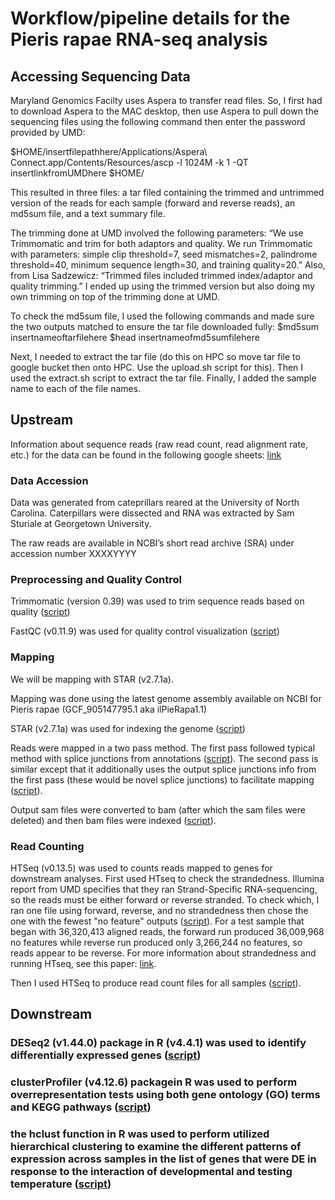 # Workflow/pipeline details for the Pieris rapae RNA-seq analysis

## Accessing Sequencing Data 
Maryland Genomics Facilty uses Aspera to transfer read files. So, I first had to download Aspera to the MAC desktop, then use Aspera to pull down the sequencing files using the following command then enter the password provided by UMD:

$HOME/insertfilepathhere/Applications/Aspera\ Connect.app/Contents/Resources/ascp -l 1024M -k 1 -QT insertlinkfromUMDhere $HOME/<filepath>

This resulted in three files: a tar filed containing the trimmed and untrimmed version of the reads for each sample (forward and reverse reads), an md5sum file, and a text summary file. 

The trimming done at UMD involved the following parameters: “We use Trimmomatic and trim for both adaptors and quality. We run Trimmomatic with parameters: simple clip threshold=7, seed mismatches=2, palindrome threshold=40, minimum sequence length=30, and training quality=20.” Also, from Lisa Sadzewicz: “Trimmed files included trimmed index/adaptor and quality trimming.” I ended up using the trimmed version but also doing my own trimming on top of the trimming done at UMD.

To check the md5sum file, I used the following commands and made sure the two outputs matched to ensure the tar file downloaded fully:
$md5sum insertnameoftarfilehere
$head insertnameofmd5sumfilehere 

Next, I needed to extract the tar file (do this on HPC so move tar file to google bucket then onto HPC. Use the upload.sh script for this). Then I used the extract.sh script to extract the tar file. Finally, I added the sample name to each of the file names. 


## Upstream 
Information about sequence reads (raw read count, read alignment rate, etc.) for the data can be found in the following google sheets: [link](https://docs.google.com/spreadsheets/d/1QJW4FL8r60wM-CdHDC86XxDxcfvSClsfac3ZJPZFG60/edit#gid=0)

### Data Accession
Data was generated from cateprillars reared at the University of North Carolina. Caterpillars were dissected and RNA was extracted by Sam Sturiale at Georgetown University.

The raw reads are available in NCBI’s short read archive (SRA) under accession number XXXXYYYY

### Preprocessing and Quality Control
Trimmomatic (version 0.39) was used to trim sequence reads based on quality ([script](https://github.com/samstur/P_rapae_RNASeq/blob/main/trim.sh))

FastQC (v0.11.9) was used for quality control visualization ([script](https://github.com/samstur/P_rapae_RNASeq/blob/main/fastqc.sh))

### Mapping
We will be mapping with STAR (v2.7.1a).

Mapping was done using the latest genome assembly available on NCBI for Pieris rapae (GCF_905147795.1 aka ilPieRapa1.1)

STAR (v2.7.1a) was used for indexing the genome ([script](https://github.com/samstur/P_rapae_RNASeq/blob/main/STAR_genomeIndex.sh))

Reads were mapped in a two pass method. The first pass followed typical method with splice junctions from annotations ([script](https://github.com/samstur/P_rapae_RNASeq/blob/main/STAR_mapping.sh)). The second pass is similar except that it additionally uses the output splice junctions info from the first pass (these would be novel splice junctions) to facilitate mapping ([script](https://github.com/samstur/P_rapae_RNASeq/blob/main/STAR_mapping_twopass.sh)). 

Output sam files were converted to bam (after which the sam files were deleted) and then bam files were indexed ([script](https://github.com/samstur/P_rapae_RNASeq/blob/main/sam2bam.sh)).

### Read Counting
HTSeq (v0.13.5) was used to counts reads mapped to genes for downstream analyses.
First used HTseq to check the strandedness. Illumina report from UMD specifies that they ran Strand-Specific RNA-sequencing, so the reads must be either forward or reverse stranded. To check which, I ran one file using forward, reverse, and no strandedness then chose the one with the fewest "no feature" outputs ([script](https://github.com/samstur/P_rapae_RNASeq/blob/main/htseq_stranded_test.sh)). For a test sample that began with 36,320,413 aligned reads, the forward run produced 36,009,968 no features while reverse run produced only 3,266,244 no features, so reads appear to be reverse. For more information about strandedness and running HTseq, see this paper: [link](https://academic.oup.com/bfg/article/19/5-6/339/5837822?login=false).

Then I used HTSeq to produce read count files for all samples ([script](https://github.com/samstur/P_rapae_RNASeq/blob/main/htseq.sh)).

## Downstream 

### DESeq2 (v1.44.0) package in R (v4.4.1) was used to identify differentially expressed genes ([script](https://github.com/samstur/P_rapae_RNASeq/blob/main/Prapae_DESeq_2factordesign.R))

### clusterProfiler (v4.12.6) packagein R was used to perform overrepresentation tests using both gene ontology (GO) terms and KEGG pathways ([script](https://github.com/samstur/P_rapae_RNASeq/blob/main/Prapae_Enrichment_analysis.R))

### the hclust function in R was used to perform utilized hierarchical clustering to examine the different patterns of expression across samples in the list of genes that were DE in response to the interaction of developmental and testing temperature ([script](https://github.com/samstur/P_rapae_RNASeq/blob/main/Prapae_IntGene_Clustering.R))

